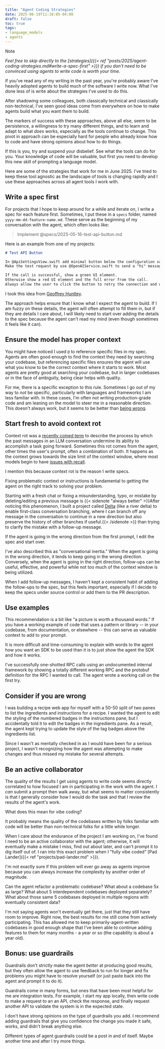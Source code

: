 ```yaml
---
title: "Agent Coding Strategies"
date: 2025-06-19T11:18:05-04:00
draft: false
toc: true
tags:
- language_models
- agents
---
```


> [!NOTE]
> _Feel free to skip directly to the [strategies]({{< ref "posts/2025/agent-coding-strategies.md#write-a-spec-first" >}}) if you don't need to be convinced using agents to write code is worth your time._

If you've read any of my writing in the past year, you're probably aware I've heavily adopted agents to build much of the software I write now.
What I've done less of is write about the strategies I've used to do this.

After shadowing some colleagues, both classically technical and classically non-technical, I've seen good ideas come from everywhere on how to make agents build what you want them to build.

The markers of success with these approaches, above all else, seem to be persistence, a willingness to try many different things, and to learn and adapt to what _does_ works, especially as the tools continue to change.
This pivot in approach can be especially hard for people who already know how to code and have strong opinions about how to do things.

If this is you, try and suspend your disbelief.
See what the tools can do for you.
Your knowledge of code will be valuable, but first you need to develop this new skill of prompting a language model.

Here are some of the strategies that work for me in June 2025.
I've tried to keep these tool agnostic as the landscape of tools is changing rapidly and I use these approaches across all agent tools I work with.

## Write a spec first

For projects that I hope to keep around for a while and iterate on, I write a spec for each feature first.
Sometimes, I put these in a `specs` folder, named `yyyy-mm-dd-feature-name.md`.
These serve as the beginning of my conversation with the agent, which often looks like:

> Implement @specs/2025-05-16-test-api-button.md

Here is an example from one of my projects:

```md {title="specs/2025-05-16-test-api-button.md"}
# Test API Button

In @ApiSettingsView.swift add minimal button below the configuration value input fields to make a test api request with the configured provider, model and API key in the @ApiSettingsView.swift
Make the test request by use @OpenAIService.swift to send a "hi" message to the model API.

If the call is successful, show a green UI element.
Otherwise show a red UI element and the full error from the call.
Always allow the user to click the button to retry the connection and update the UI to show the new result.
```
I took this idea from [Geoffrey Huntley](https://ghuntley.com/specs).

The approach helps ensure that I know what I expect the agent to build.
If I am fuzzy on these details, the agent will often attempt to fill them in, but if they are details I care about, I will likely need to start over adding the details to the spec because the agent can't read my mind (even though sometimes it feels like it can).

## Ensure the model has proper context

You might have noticed I used `@` to reference specific files in my spec.
Agents are often good enough to find the context they need by searching your codebase, but referencing specific files ensures the agent will use what you know to be the correct context where it starts to work.
Most agents are pretty good at searching your codebase, but in larger codebases or in the face of ambiguity, being clear helps with quality.

For me, there is a specific exception to this rule.
Sometimes I go out of my way to _not_ be specific, particularly with languages and frameworks I am less familiar with.
In these cases, I'm often not writing production-grade code and am leaning on the model to steer me in a reasonable direction.
This doesn't always work, but it seems to be better than [being wrong](#consider-if-you-are-wrong).

## Start fresh to avoid context rot

Context rot was a [recently coined term](https://news.ycombinator.com/item?id=44308711#44310054) to describe the process by which the past messages in an LLM conversation undermine its ability to accomplish a task going forward.
Sometimes this rot comes from the agent, other times the user's prompt, often a combination of both.
It happens as the context grows towards the size limit of the context window, where most models begin to have [issues with recall](https://fiction.live/stories/Fiction-liveBench-Feb-21-2025/oQdzQvKHw8JyXbN87).

I mention this because context rot is the reason I write specs.

Fixing problematic context or instructions is fundamental to getting the agent on the right track to solving your problem.

Starting with a fresh chat or fixing a misunderstanding, typo, or mistake by deleting/editing a previous message is {{< sidenote "always better" >}}After noticing this phenomenon, I built a project called [Delta](https://github.com/danielcorin/delta) (like a river delta) to enable first-class conversation branching, where I can branch off any message in the conversation to continue in a new direction but also preserve the history of other branches if useful.{{< /sidenote >}} than trying to clarify the mistake with a follow-up message.

If the agent is going in the wrong direction from the first prompt, I edit the spec and start over.

I've also described this as "conversational inertia." When the agent is going in the wrong direction, it tends to keep going in the wrong direction.
Conversely, when the agent is going in the right direction, follow-ups can be useful, effective, and powerful while not too much of the context window is being utilized.

When I add follow-up messages, I haven't kept a consistent habit of adding the follow-ups to the spec, but this feels important, especially if I decide to keep the specs under source control or add them to the PR description.

## Use examples

This recommendation is a bit like "a picture is worth a thousand words." If you have a working example of code that uses a pattern or library -- in your codebase, from documentation, or elsewhere -- this can serve as valuable context to add to your prompt.

It is more difficult and time-consuming to explain with words to the agent how you want an SDK to be used than it is to just show the agent the SDK and how it works.

I've successfully one-shotted RPC calls using an undocumented internal framework by showing a totally different working RPC and the protobuf definition for the RPC I wanted to call.
The agent wrote a working call on the first try.

## Consider if you are wrong

I was building a recipe web app for myself with a 50-50 split of two panes to list the ingredients and instructions for a recipe.
I wanted the agent to edit the styling of the numbered badges in the instructions pane, but I accidentally told it to edit the badges in the ingredients pane.
As a result, the agent kept trying to update the style of the tag badges above the ingredients list.

Since I wasn't as mentally checked in as I would have been for a serious project, I wasn't recognizing how the agent was attempting to make changes and thus missed my mistake for several attempts.

## Be an active collaborator

The quality of the results I get using agents to write code seems directly correlated to how focused I am in participating in the work with the agent.
I _can_ submit a prompt then walk away, but what seems to matter consistently is that I generally consider how I would do the task and that I review the results of the agent's work.

What does this mean for vibe coding?

It probably means the quality of the codebases written by folks familiar with code will be better than non-technical folks for a little while longer.

When I care about the endurance of the project I am working on, I've found I need to be an active collaborator with the agent; otherwise, it will eventually make a mistake I miss, find out about later, and can't prompt it to dig itself out of.
I ran into this exact problem when I "fully vibe coded" [Pad Lander]({{< ref "projects/pad-lander.md" >}}).

I'm not exactly sure if this problem will ever go away as agents improve because you can always increase the complexity by another order of magnitude.

Can the agent refactor a problematic codebase? What about a codebase 5x as large? What about 5 interdependent codebases deployed separately? What about those same 5 codebases deployed in multiple regions with eventually consistent data?

I'm not saying agents won't eventually get there, just that they still have room to improve.
Right now, the best results for me still come from actively participating.
This has allowed me to keep primarily-agent-written codebases in good enough shape that I've been able to continue adding features to them for many months - a year or so (the capability is about a year old).

## Bonus: use guardrails

Guardrails don't strictly make the agent _better_ at producing good results, but they often allow the agent to use feedback to run for longer and fix problems you might have to resolve yourself (or just paste back into the agent and prompt it to do it).

Guardrails come in many forms, but ones that have been most helpful for me are integration tests.
For example, I start my app locally, then write code to make a request to an an API, check the response, and finally request another API to validate the system is in the expected state.

I don't have strong opinions on the type of guardrails you add.
I recommend adding guardrails that give you confidence the change you made it safe, works, and didn't break anything else.

Different types of agent guardrails could be a post in and of itself.
Maybe another time and after I try more things.
